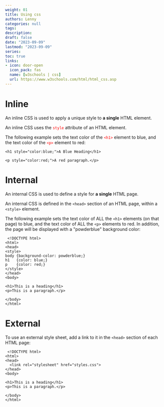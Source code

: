 ```yaml
---
weight: 01
title: Using css
authors: Lenny
categories: null
tags: 
description: 
draft: false
date: "2023-09-09"
lastmod: "2023-09-09"
series:
toc: true
links:
- icon: door-open
  icon_pack: fas
  name: [w3schools | css]
  url: https://www.w3schools.com/html/html_css.asp
---
```



<!--more-->

<h1><span class = "overline">Inline</span></h1>

An inline CSS is used to apply a unique style to <b>a single</b> HTML element.  

An inline CSS uses the <span style = "color:red">`style`</span> attribute of an HTML element.

The following example sets the text color of the <span style = "color:red">`<h1>`</span> element to blue, and the text color of the <span style = "color:red">`<p>`</span> element to red:  

```  
<h1 style="color:blue;">A Blue Heading</h1>

<p style="color:red;">A red paragraph.</p> 

```

# Internal

An internal CSS is used to define a style for <b>a single</b> HTML page.

An internal CSS is defined in the `<head>` section of an HTML page, within a `<style>` element.

The following example sets the text color of ALL the `<h1>` elements (on that page) to blue, and the text color of ALL the `<p>` elements to red. In addition, the page will be displayed with a "powderblue" background color: 

```
 <!DOCTYPE html>
<html>
<head>
<style>
body {background-color: powderblue;}
h1   {color: blue;}
p    {color: red;}
</style>
</head>
<body>

<h1>This is a heading</h1>
<p>This is a paragraph.</p>

</body>
</html> 
```

# External

To use an external style sheet, add a link to it in the `<head>` section of each HTML page:

```
 <!DOCTYPE html>
<html>
<head>
  <link rel="stylesheet" href="styles.css">
</head>
<body>

<h1>This is a heading</h1>
<p>This is a paragraph.</p>

</body>
</html> 
```